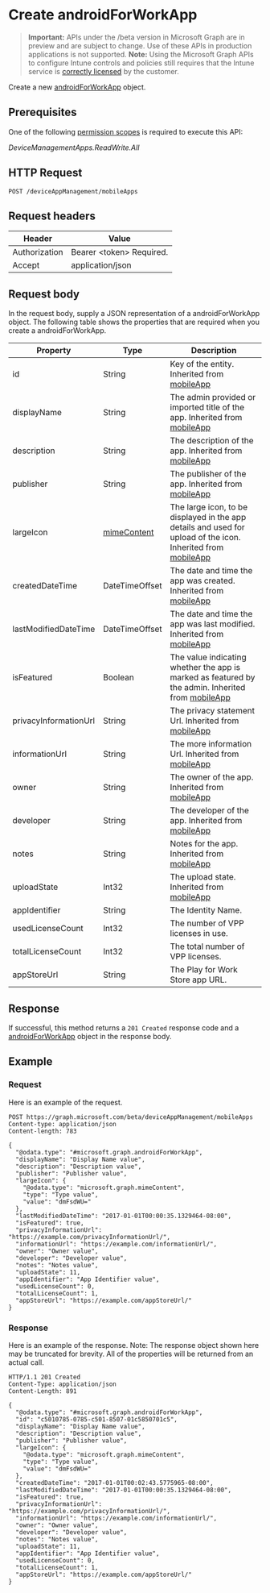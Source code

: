﻿# Create androidForWorkApp

> **Important:** APIs under the /beta version in Microsoft Graph are in preview and are subject to change. Use of these APIs in production applications is not supported.
> **Note:** Using the Microsoft Graph APIs to configure Intune controls and policies still requires that the Intune service is [correctly licensed](https://go.microsoft.com/fwlink/?linkid=839381) by the customer.

Create a new [androidForWorkApp](https://developer.microsoft.com/en-us/graph/docs/api-reference/beta/api/resources/intune_apps_androidforworkapp.md) object.
## Prerequisites
One of the following [permission scopes](https://developer.microsoft.com/en-us/graph/docs/authorization/permission_scopes) is required to execute this API:

*DeviceManagementApps.ReadWrite.All*
## HTTP Request
<!-- {
  "blockType": "ignored"
}
-->
```http
POST /deviceAppManagement/mobileApps
```

## Request headers
|Header|Value|
|---|---|
|Authorization|Bearer &lt;token&gt; Required.|
|Accept|application/json|

## Request body
In the request body, supply a JSON representation of a androidForWorkApp object.
The following table shows the properties that are required when you create a androidForWorkApp.

|Property|Type|Description|
|---|---|---|
|id|String|Key of the entity. Inherited from [mobileApp](https://developer.microsoft.com/en-us/graph/docs/api-reference/beta/api/resources/intune_apps_mobileapp.md)|
|displayName|String|The admin provided or imported title of the app. Inherited from [mobileApp](https://developer.microsoft.com/en-us/graph/docs/api-reference/beta/api/resources/intune_apps_mobileapp.md)|
|description|String|The description of the app. Inherited from [mobileApp](https://developer.microsoft.com/en-us/graph/docs/api-reference/beta/api/resources/intune_apps_mobileapp.md)|
|publisher|String|The publisher of the app. Inherited from [mobileApp](https://developer.microsoft.com/en-us/graph/docs/api-reference/beta/api/resources/intune_apps_mobileapp.md)|
|largeIcon|[mimeContent](https://developer.microsoft.com/en-us/graph/docs/api-reference/beta/api/resources/intune_apps_mimecontent.md)|The large icon, to be displayed in the app details and used for upload of the icon. Inherited from [mobileApp](https://developer.microsoft.com/en-us/graph/docs/api-reference/beta/api/resources/intune_apps_mobileapp.md)|
|createdDateTime|DateTimeOffset|The date and time the app was created. Inherited from [mobileApp](https://developer.microsoft.com/en-us/graph/docs/api-reference/beta/api/resources/intune_apps_mobileapp.md)|
|lastModifiedDateTime|DateTimeOffset|The date and time the app was last modified. Inherited from [mobileApp](https://developer.microsoft.com/en-us/graph/docs/api-reference/beta/api/resources/intune_apps_mobileapp.md)|
|isFeatured|Boolean|The value indicating whether the app is marked as featured by the admin. Inherited from [mobileApp](https://developer.microsoft.com/en-us/graph/docs/api-reference/beta/api/resources/intune_apps_mobileapp.md)|
|privacyInformationUrl|String|The privacy statement Url. Inherited from [mobileApp](https://developer.microsoft.com/en-us/graph/docs/api-reference/beta/api/resources/intune_apps_mobileapp.md)|
|informationUrl|String|The more information Url. Inherited from [mobileApp](https://developer.microsoft.com/en-us/graph/docs/api-reference/beta/api/resources/intune_apps_mobileapp.md)|
|owner|String|The owner of the app. Inherited from [mobileApp](https://developer.microsoft.com/en-us/graph/docs/api-reference/beta/api/resources/intune_apps_mobileapp.md)|
|developer|String|The developer of the app. Inherited from [mobileApp](https://developer.microsoft.com/en-us/graph/docs/api-reference/beta/api/resources/intune_apps_mobileapp.md)|
|notes|String|Notes for the app. Inherited from [mobileApp](https://developer.microsoft.com/en-us/graph/docs/api-reference/beta/api/resources/intune_apps_mobileapp.md)|
|uploadState|Int32|The upload state. Inherited from [mobileApp](https://developer.microsoft.com/en-us/graph/docs/api-reference/beta/api/resources/intune_apps_mobileapp.md)|
|appIdentifier|String|The Identity Name.|
|usedLicenseCount|Int32|The number of VPP licenses in use.|
|totalLicenseCount|Int32|The total number of VPP licenses.|
|appStoreUrl|String|The Play for Work Store app URL.|



## Response
If successful, this method returns a `201 Created` response code and a [androidForWorkApp](https://developer.microsoft.com/en-us/graph/docs/api-reference/beta/api/resources/intune_apps_androidforworkapp.md) object in the response body.

## Example
### Request
Here is an example of the request.
```http
POST https://graph.microsoft.com/beta/deviceAppManagement/mobileApps
Content-type: application/json
Content-length: 783

{
  "@odata.type": "#microsoft.graph.androidForWorkApp",
  "displayName": "Display Name value",
  "description": "Description value",
  "publisher": "Publisher value",
  "largeIcon": {
    "@odata.type": "microsoft.graph.mimeContent",
    "type": "Type value",
    "value": "dmFsdWU="
  },
  "lastModifiedDateTime": "2017-01-01T00:00:35.1329464-08:00",
  "isFeatured": true,
  "privacyInformationUrl": "https://example.com/privacyInformationUrl/",
  "informationUrl": "https://example.com/informationUrl/",
  "owner": "Owner value",
  "developer": "Developer value",
  "notes": "Notes value",
  "uploadState": 11,
  "appIdentifier": "App Identifier value",
  "usedLicenseCount": 0,
  "totalLicenseCount": 1,
  "appStoreUrl": "https://example.com/appStoreUrl/"
}
```

### Response
Here is an example of the response. Note: The response object shown here may be truncated for brevity. All of the properties will be returned from an actual call.
```http
HTTP/1.1 201 Created
Content-Type: application/json
Content-Length: 891

{
  "@odata.type": "#microsoft.graph.androidForWorkApp",
  "id": "c5010785-0785-c501-8507-01c5850701c5",
  "displayName": "Display Name value",
  "description": "Description value",
  "publisher": "Publisher value",
  "largeIcon": {
    "@odata.type": "microsoft.graph.mimeContent",
    "type": "Type value",
    "value": "dmFsdWU="
  },
  "createdDateTime": "2017-01-01T00:02:43.5775965-08:00",
  "lastModifiedDateTime": "2017-01-01T00:00:35.1329464-08:00",
  "isFeatured": true,
  "privacyInformationUrl": "https://example.com/privacyInformationUrl/",
  "informationUrl": "https://example.com/informationUrl/",
  "owner": "Owner value",
  "developer": "Developer value",
  "notes": "Notes value",
  "uploadState": 11,
  "appIdentifier": "App Identifier value",
  "usedLicenseCount": 0,
  "totalLicenseCount": 1,
  "appStoreUrl": "https://example.com/appStoreUrl/"
}
```



